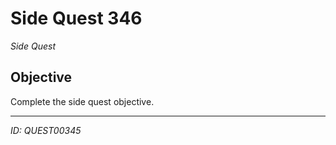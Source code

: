 # Side Quest 346

*Side Quest*

## Objective
Complete the side quest objective.

---
*ID: QUEST00345*